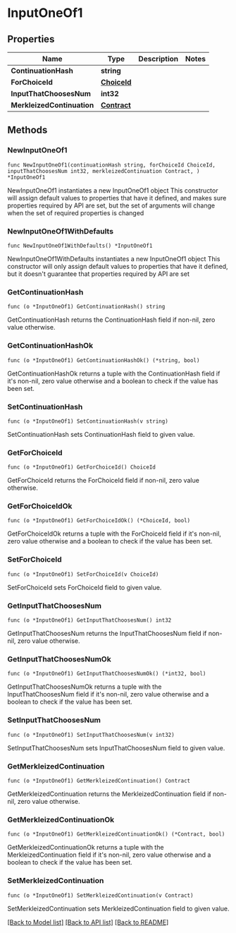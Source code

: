 # InputOneOf1

## Properties

Name | Type | Description | Notes
------------ | ------------- | ------------- | -------------
**ContinuationHash** | **string** |  | 
**ForChoiceId** | [**ChoiceId**](ChoiceId.md) |  | 
**InputThatChoosesNum** | **int32** |  | 
**MerkleizedContinuation** | [**Contract**](Contract.md) |  | 

## Methods

### NewInputOneOf1

`func NewInputOneOf1(continuationHash string, forChoiceId ChoiceId, inputThatChoosesNum int32, merkleizedContinuation Contract, ) *InputOneOf1`

NewInputOneOf1 instantiates a new InputOneOf1 object
This constructor will assign default values to properties that have it defined,
and makes sure properties required by API are set, but the set of arguments
will change when the set of required properties is changed

### NewInputOneOf1WithDefaults

`func NewInputOneOf1WithDefaults() *InputOneOf1`

NewInputOneOf1WithDefaults instantiates a new InputOneOf1 object
This constructor will only assign default values to properties that have it defined,
but it doesn't guarantee that properties required by API are set

### GetContinuationHash

`func (o *InputOneOf1) GetContinuationHash() string`

GetContinuationHash returns the ContinuationHash field if non-nil, zero value otherwise.

### GetContinuationHashOk

`func (o *InputOneOf1) GetContinuationHashOk() (*string, bool)`

GetContinuationHashOk returns a tuple with the ContinuationHash field if it's non-nil, zero value otherwise
and a boolean to check if the value has been set.

### SetContinuationHash

`func (o *InputOneOf1) SetContinuationHash(v string)`

SetContinuationHash sets ContinuationHash field to given value.


### GetForChoiceId

`func (o *InputOneOf1) GetForChoiceId() ChoiceId`

GetForChoiceId returns the ForChoiceId field if non-nil, zero value otherwise.

### GetForChoiceIdOk

`func (o *InputOneOf1) GetForChoiceIdOk() (*ChoiceId, bool)`

GetForChoiceIdOk returns a tuple with the ForChoiceId field if it's non-nil, zero value otherwise
and a boolean to check if the value has been set.

### SetForChoiceId

`func (o *InputOneOf1) SetForChoiceId(v ChoiceId)`

SetForChoiceId sets ForChoiceId field to given value.


### GetInputThatChoosesNum

`func (o *InputOneOf1) GetInputThatChoosesNum() int32`

GetInputThatChoosesNum returns the InputThatChoosesNum field if non-nil, zero value otherwise.

### GetInputThatChoosesNumOk

`func (o *InputOneOf1) GetInputThatChoosesNumOk() (*int32, bool)`

GetInputThatChoosesNumOk returns a tuple with the InputThatChoosesNum field if it's non-nil, zero value otherwise
and a boolean to check if the value has been set.

### SetInputThatChoosesNum

`func (o *InputOneOf1) SetInputThatChoosesNum(v int32)`

SetInputThatChoosesNum sets InputThatChoosesNum field to given value.


### GetMerkleizedContinuation

`func (o *InputOneOf1) GetMerkleizedContinuation() Contract`

GetMerkleizedContinuation returns the MerkleizedContinuation field if non-nil, zero value otherwise.

### GetMerkleizedContinuationOk

`func (o *InputOneOf1) GetMerkleizedContinuationOk() (*Contract, bool)`

GetMerkleizedContinuationOk returns a tuple with the MerkleizedContinuation field if it's non-nil, zero value otherwise
and a boolean to check if the value has been set.

### SetMerkleizedContinuation

`func (o *InputOneOf1) SetMerkleizedContinuation(v Contract)`

SetMerkleizedContinuation sets MerkleizedContinuation field to given value.



[[Back to Model list]](../README.md#documentation-for-models) [[Back to API list]](../README.md#documentation-for-api-endpoints) [[Back to README]](../README.md)


